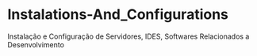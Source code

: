 # Instalations-And_Configurations
Instalação e Configuração de Servidores, IDES, Softwares Relacionados a Desenvolvimento
